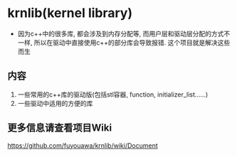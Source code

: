 # krnlib(kernel library)
- 因为c++中的很多库, 都会涉及到内存分配等, 而用户层和驱动层分配的方式不一样, 所以在驱动中直接使用c++的部分库会导致报错. 这个项目就是解决这些而生
## 内容
1. 一些常用的c++库的驱动版(包括stl容器, function, initializer_list......)
2. 一些驱动中适用的方便的库
## 更多信息请查看项目Wiki
https://github.com/fuyouawa/krnlib/wiki/Document
